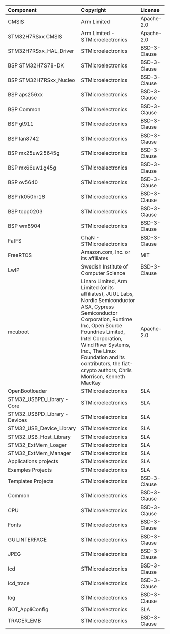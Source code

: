 | Component                       | Copyright                                                    | License    |
|:---------                       |:-------                                                      |:----------   |
| CMSIS                           | Arm Limited                                                  | Apache-2.0   |
| STM32H7RSxx CMSIS               | Arm Limited - STMicroelectronics                             | Apache-2.0   |
| STM32H7RSxx_HAL_Driver          | STMicroelectronics                                           | BSD-3-Clause |
| BSP STM32H7S78-DK               | STMicroelectronics                                           | BSD-3-Clause |
| BSP STM32H7RSxx_Nucleo          | STMicroelectronics                                           | BSD-3-Clause |
| BSP aps256xx                    | STMicroelectronics                                           | BSD-3-Clause |
| BSP Common                      | STMicroelectronics                                           | BSD-3-Clause |
| BSP gt911                       | STMicroelectronics                                           | BSD-3-Clause |
| BSP lan8742                     | STMicroelectronics                                           | BSD-3-Clause |
| BSP mx25uw25645g                | STMicroelectronics                                           | BSD-3-Clause |
| BSP mx66uw1g45g                 | STMicroelectronics                                           | BSD-3-Clause |
| BSP ov5640                      | STMicroelectronics                                           | BSD-3-Clause |
| BSP rk050hr18                   | STMicroelectronics                                           | BSD-3-Clause |
| BSP tcpp0203                    | STMicroelectronics                                           | BSD-3-Clause |
| BSP wm8904                      | STMicroelectronics                                           | BSD-3-Clause |
| FatFS                           | ChaN - STMicroelectronics                                    | BSD-3-Clause |
| FreeRTOS                        | Amazon.com, Inc. or its affiliates                           | MIT |
| LwIP                            | Swedish Institute of Computer Science                        | BSD-3-Clause |
| mcuboot                         | Linaro Limited, Arm Limited (or its affiliates), JUUL Labs, Nordic Semiconductor ASA, Cypress Semiconductor Corporation,  Runtime Inc, Open Source Foundries Limited,  Intel Corporation,  Wind River Systems, Inc., The Linux Foundation and its contributors,  the fiat-crypto authors, Chris Morrison,  Kenneth MacKay | Apache-2.0 |
| OpenBootloader                  | STMicroelectronics                                           | SLA |
| STM32_USBPD_Library - Core      | STMicroelectronics                                           | SLA |
| STM32_USBPD_Library - Devices   | STMicroelectronics                                           | SLA |
| STM32_USB_Device_Library        | STMicroelectronics                                           | SLA |
| STM32_USB_Host_Library          | STMicroelectronics                                           | SLA |
| STM32_ExtMem_Loager             | STMicroelectronics                                           | SLA |
| STM32_ExtMem_Manager            | STMicroelectronics                                           | SLA |
| Applications projects           | STMicroelectronics                                           | SLA |
| Examples Projects               | STMicroelectronics                                           | SLA |
| Templates Projects              | STMicroelectronics                                           | BSD-3-Clause |
| Common                          | STMicroelectronics                                           | BSD-3-Clause |
| CPU                             | STMicroelectronics                                           | BSD-3-Clause |
| Fonts                           | STMicroelectronics                                           | BSD-3-Clause |
| GUI_INTERFACE                   | STMicroelectronics                                           | BSD-3-Clause |
| JPEG                            | STMicroelectronics                                           | BSD-3-Clause |
| lcd                             | STMicroelectronics                                           | BSD-3-Clause |
| lcd_trace                       | STMicroelectronics                                           | BSD-3-Clause |
| log                             | STMicroelectronics                                           | BSD-3-Clause |
| ROT_AppliConfig                 | STMicroelectronics                                           | SLA |
| TRACER_EMB                      | STMicroelectronics                                           | BSD-3-Clause |
